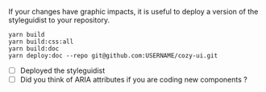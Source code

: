 If your changes have graphic impacts, it is useful to deploy a version
of the styleguidist to your repository.

```
yarn build
yarn build:css:all
yarn build:doc
yarn deploy:doc --repo git@github.com:USERNAME/cozy-ui.git
```

- [ ] Deployed the styleguidist
- [ ] Did you think of ARIA attributes if you are coding new components ?
